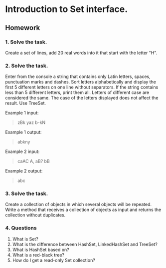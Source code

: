 # Introduction to Set interface.

## Homework

### 1. Solve the task.
Create a set of lines, add 20 real words into it that start with the letter "H".

### 2. Solve the task.
Enter from the console a string that contains only Latin letters, spaces, punctuation marks and dashes.
Sort letters alphabetically and display the first 5 different letters on one line without separators.
If the string contains less than 5 different letters, print them all.
Letters of different case are considered the same.
The case of the letters displayed does not affect the result.
Use TreeSet.

Example 1 input:
>zBk yaz b-kN

Example 1 output:
>abkny

Example 2 input:
>caAC A, aB? bB

Example 2 output:
>abc

### 3. Solve the task.
Create a collection of objects in which several objects will be repeated.
Write a method that receives a collection of objects as input and returns the collection without duplicates.

### 4. Questions
1. What is Set?
2. What is the difference between HashSet, LinkedHashSet and TreeSet?
3. What is HashSet based on?
4. What is a red-black tree?
5. How do I get a read-only Set collection?



